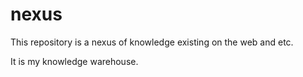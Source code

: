 # nexus
This repository is a nexus of knowledge existing on the web and etc.

It is my knowledge warehouse.
